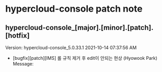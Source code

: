 # hypercloud-console patch note
## hypercloud-console_[major].[minor].[patch].[hotfix]
Version: hypercloud-console_5.0.33.1
2021-10-14  07:37:56 AM
- [bugfix][patch][IMS] 롤 규칙 제거 후 edit이 안되는 현상 (Hyowook Park) 
    Message: 